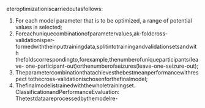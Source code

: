 eteroptimizationiscarriedoutasfollows:
1. For each model parameter that is to be optimized, a range of potential values is
selected;
2. Foreachuniquecombinationofparametervalues,ak-foldcross-validationisper-
formedwiththeinputtrainingdata,splitintotrainingandvalidationsetsandwith
thefoldscorrespondingto,forexample,thenumberofuniqueparticipants(leave-
one-participant-out)orthenumberofseizures(leave-one-seizure-out);
3. Theparametercombinationthatachievesthebestmeanperformancewithrespect
tothecross-validationischosenforthefinalmodel;
4. Thefinalmodelistrainedwiththewholetrainingset.
ClassificationandPerformanceEvaluation: Thetestdataareprocessedbythemodelre-